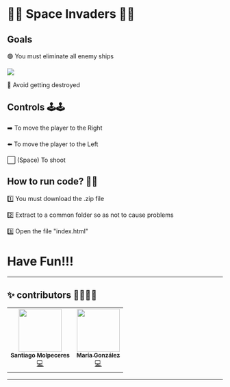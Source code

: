 # 👾👾 Space Invaders 🚀🚀

## Goals
  🟢 You must eliminate all enemy ships
  
  ![](/Gifs/win.gif)
  
  🔴 Avoid getting destroyed

## Controls 🕹️🕹️
➡️ To move the player to the Right 

⬅️ To move the player to the Left

⬜ (Space) To shoot


## How to run code? 🤷‍♂️
1️⃣ You must download the .zip file

2️⃣ Extract to a common folder so as not to cause problems

3️⃣ Open the file "index.html"


# Have Fun!!!

-------------------------------------------------------------------------------
## ✨ contributors 👩‍💻👨‍💻

<!-- ALL-CONTRIBUTORS-LIST:START - Do not remove or modify this section -->
<!-- prettier-ignore-start -->
<!-- markdownlint-disable -->
<table>
  <tr>
    <td align="center"><a href="https://www.linkedin.com/in/santiago-molpeceres-d%C3%ADaz-ab9087211/"><img src="https://avatars.githubusercontent.com/u/54994511?v=4" width="100px;" alt=""/><br /><sub><b>Santiago Molpeceres</b></sub></a><br /><a href="https://github.com/smolpeceresd/Programacion_Internet" title="Code">💻</a></td>
    <td align="center"><a href="https://www.linkedin.com/in/mar%C3%ADa-gonz%C3%A1lez-herrero-56bb21177/"><img src="https://avatars.githubusercontent.com/u/43043718?v=4" width="100px;" alt=""/><br /><sub><b>María González</b></sub></a><br /><a href="https://github.com/mgh99/Programacion_sistemas_Internet" title="Code">💻</a></td>  
  </tr>
</table>

<!-- markdownlint-restore -->
<!-- prettier-ignore-end -->

<!-- ALL-CONTRIBUTORS-LIST:END -->

---------------------------------------------------------------------------------
